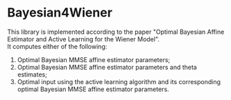 # Bayesian4Wiener  
This library is implemented according to the paper "Optimal Bayesian Affine Estimator and Active Learning for the Wiener Model".  
It computes either of the following:  
  1) Optimal Bayesian MMSE affine estimator parameters;  
  2) Optimal Bayesian MMSE affine estimator parameters and theta estimates;  
  3) Optimal input using the active learning algorithm and its corresponding optimal Bayesian MMSE affine estimator parameters.
